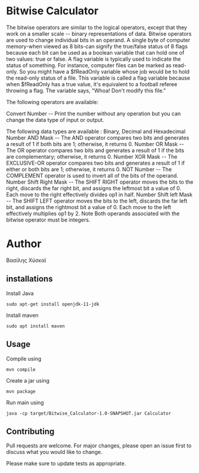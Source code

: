 
# Bitwise Calculator
The bitwise operators are similar to the logical operators, except that they work on a smaller scale -- binary representations of data.
Bitwise operators are used to change individual bits in an operand. A single byte of computer memory-when viewed as 8 bits-can signify 
the true/false status of 8 flags because each bit can be used as a boolean variable that can hold one of two values: true or false. A 
flag variable is typically used to indicate the status of something. For instance, computer files can be marked as read-only. So you 
might have a $fReadOnly variable whose job would be to hold the read-only status of a file. This variable is called a flag variable 
because when $fReadOnly has a true value, it's equivalent to a football referee throwing a flag. The variable says, "Whoa! Don't modify 
this file."

The following operators are available:

Convert Number -- Print the number without any operation but you can change the data type of input or output.

The following data types are available : Binary, Decimal and Hexadecimal
Number AND Mask -- The AND operator compares two bits and generates a result of 1 if both bits are 1; otherwise, it returns 0.
Number OR Mask -- The OR operator compares two bits and generates a result of 1 if the bits are complementary; otherwise, it returns 0.
Number XOR Mask -- The EXCLUSIVE-OR operator compares two bits and generates a result of 1 if either or both bits are 1; otherwise, it 
returns 0.
NOT Number -- The COMPLEMENT operator is used to invert all of the bits of the operand.
Number Shift Right Mask -- The SHIFT RIGHT operator moves the bits to the right, discards the far right bit, and assigns the leftmost 
bit a value of 0. Each move to the right effectively divides op1 in half.
Number Shift left Mask -- The SHIFT LEFT operator moves the bits to the left, discards the far left bit, and assigns the rightmost bit 
a value of 0. Each move to the left effectively multiplies op1 by 2.
Note Both operands associated with the bitwise operator must be integers.

# Author

Βασίλης Χύσκαϊ

## installations

Install Java

```
sudo apt-get install openjdk-11-jdk
```

Install maven

```
sudo apt install maven
```

## Usage

Compile using 

```
mvn compile
```

Create a jar using 

```
mvn package
```

Run main using 

```
java -cp target/Bitwise_Calculator-1.0-SNAPSHOT.jar Calculator
```

## Contributing
Pull requests are welcome. For major changes, please open an issue first to discuss what you would like to change.

Please make sure to update tests as appropriate.


